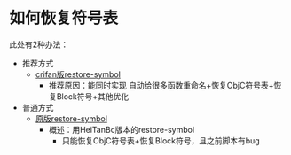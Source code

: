 # 如何恢复符号表

此处有2种办法：

* 推荐方式
  * [crifan版restore-symbol](../how/restore_symbol_crifan/README.md)
    * 推荐原因：能同时实现 自动给很多函数重命名+恢复ObjC符号表+恢复Block符号+其他优化
* 普通方式
  * [原版restore-symbol](../how/restore_symbol_orig/README.md)
    * 概述：用HeiTanBc版本的restore-symbol
      * 只能恢复ObjC符号表+恢复Block符号，且之前脚本有bug
